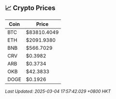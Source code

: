 ## 📈 Crypto Prices

| Coin | Price |
| ---- | ----- |
| BTC | $83810.4049 |
| ETH | $2091.9380 |
| BNB | $566.7029 |
| CRV | $0.3982 |
| ARB | $0.3734 |
| OKB | $42.3833 |
| DOGE | $0.1926 |

_Last Updated: 2025-03-04 17:57:42.029 +0800 HKT_